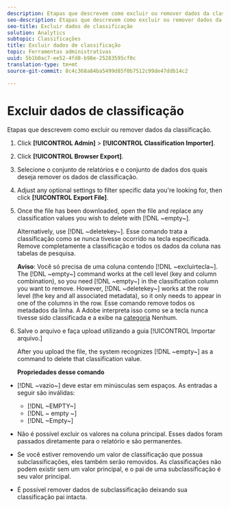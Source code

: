 ```yaml
---
description: Etapas que descrevem como excluir ou remover dados da classificação.
seo-description: Etapas que descrevem como excluir ou remover dados da classificação.
seo-title: Excluir dados de classificação
solution: Analytics
subtopic: Classificações
title: Excluir dados de classificação
topic: Ferramentas administrativas
uuid: 5b1b0ac7-ee52-4fd8-b98e-25283595cf0c
translation-type: tm+mt
source-git-commit: 8c4c368a84ba5499d85f0b7512c99de47ddb14c2

---
```



# Excluir dados de classificação

Etapas que descrevem como excluir ou remover dados da classificação.

1. Click **[!UICONTROL Admin]** &gt; **[!UICONTROL Classification Importer]**.
1. Click **[!UICONTROL Browser Export]**.
1. Selecione o conjunto de relatórios e o conjunto de dados dos quais deseja remover os dados de classificação.
1. Adjust any optional settings to filter specific data you're looking for, then click **[!UICONTROL Export File]**.
1. Once the file has been downloaded, open the file and replace any classification values you wish to delete with [!DNL ~empty~].

   Alternatively, use [!DNL ~deletekey~]. Esse comando trata a classificação como se nunca tivesse ocorrido na tecla especificada. Remove completamente a classificação e todos os dados da coluna nas tabelas de pesquisa.

   **Aviso**: Você só precisa de uma coluna contendo [!DNL ~excluirtecla~]. The [!DNL ~empty~] command works at the cell level (key and column combination), so you need [!DNL ~empty~] in the classification column you want to remove. However, [!DNL ~deletekey~] works at the row level (the key and all associated metadata), so it only needs to appear in one of the columns in the row. Esse comando remove todos os metadados da linha. A Adobe interpreta isso como se a tecla nunca tivesse sido classificada e a exibe na [categoria](/help/components/c-classifications2/c-classifications-importer/nonclassified-keys.md#concept_233E51DDF3084FF7B7EA89381C73C5FF) Nenhum.

1. Salve o arquivo e faça upload utilizando a guia [!UICONTROL Importar arquivo.]

   After you upload the file, the system recognizes [!DNL ~empty~] as a command to delete that classification value.

   **Propriedades desse comando**

* [!DNL ~vazio~] deve estar em minúsculas sem espaços. As entradas a seguir são inválidas:

   * [!DNL ~EMPTY~]
   * [!DNL ~ empty ~]
   * [!DNL ~Empty~]

* Não é possível excluir os valores na coluna principal. Esses dados foram passados diretamente para o relatório e são permanentes.
* Se você estiver removendo um valor de classificação que possua subclassificações, eles também serão removidos. As classificações não podem existir sem um valor principal, e o pai de uma subclassificação é seu valor principal.
* É possível remover dados de subclassificação deixando sua classificação pai intacta.

